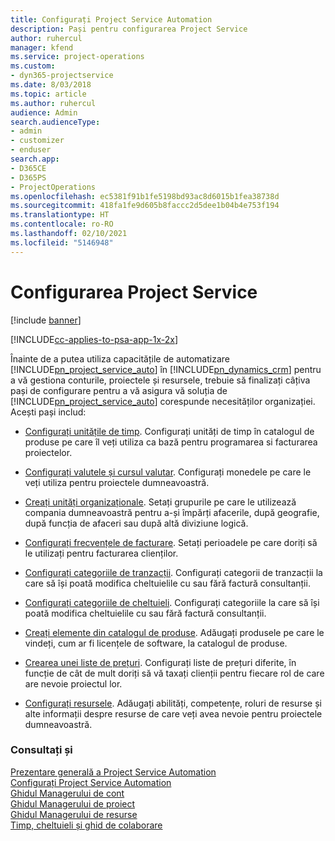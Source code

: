 ```yaml
---
title: Configurați Project Service Automation
description: Pași pentru configurarea Project Service
author: ruhercul
manager: kfend
ms.service: project-operations
ms.custom:
- dyn365-projectservice
ms.date: 8/03/2018
ms.topic: article
ms.author: ruhercul
audience: Admin
search.audienceType:
- admin
- customizer
- enduser
search.app:
- D365CE
- D365PS
- ProjectOperations
ms.openlocfilehash: ec5381f91b1fe5198bd93ac8d6015b1fea38738d
ms.sourcegitcommit: 418fa1fe9d605b8faccc2d5dee1b04b4e753f194
ms.translationtype: HT
ms.contentlocale: ro-RO
ms.lasthandoff: 02/10/2021
ms.locfileid: "5146948"
---
```

# <a name="configure-project-service"></a>Configurarea Project Service

[!include [banner](../includes/psa-now-project-operations.md)]

[!INCLUDE[cc-applies-to-psa-app-1x-2x](../includes/cc-applies-to-psa-app-1x-2x.md)]

Înainte de a putea utiliza capacitățile de automatizare [!INCLUDE[pn_project_service_auto](../includes/pn-project-service-auto.md)] în [!INCLUDE[pn_dynamics_crm](../includes/pn-dynamics-crm.md)] pentru a vă gestiona conturile, proiectele și resursele, trebuie să finalizați câțiva pași de configurare pentru a vă asigura vă soluția de [!INCLUDE[pn_project_service_auto](../includes/pn-project-service-auto.md)] corespunde necesităților organizației. Acești pași includ:  
  
-   [Configurați unitățile de timp](../psa/set-up-time-units.md). Configurați unități de timp în catalogul de produse pe care îl veți utiliza ca bază pentru programarea si facturarea proiectelor.  
  
-   [Configurați valutele și cursul valutar](../psa/set-up-currencies-exchange-rates.md). Configurați monedele pe care le veți utiliza pentru proiectele dumneavoastră.  
  
-   [Creați unități organizaționale](../psa/create-organizational-units.md). Setați grupurile pe care le utilizează compania dumneavoastră pentru a-și împărți afacerile, după geografie, după funcția de afaceri sau după altă diviziune logică.  
  
-   [Configurați frecvențele de facturare](../psa/set-up-invoice-frequencies.md). Setați perioadele pe care doriți să le utilizați pentru facturarea clienților.  
  
-   [Configurați categoriile de tranzacții](../psa/configure-transaction-categories.md). Configurați categorii de tranzacții la care să își poată modifica cheltuielile cu sau fără factură consultanții.  
  
-   [Configurați categoriile de cheltuieli](../psa/configure-expense-categories.md). Configurați categoriile la care să își poată modifica cheltuielile cu sau fără factură consultanții.  
  
-   [Creați elemente din catalogul de produse](../psa/create-product-catalog-items.md). Adăugați produsele pe care le vindeți, cum ar fi licențele de software, la catalogul de produse.  
  
-   [Crearea unei liste de prețuri](../psa/create-price-list.md). Configurați liste de prețuri diferite, în funcție de cât de mult doriți să vă taxați clienții pentru fiecare rol de care are nevoie proiectul lor.  
  
-   [Configurați resursele](../psa/set-up-resources.md). Adăugați abilități, competențe, roluri de resurse și alte informații despre resurse de care veți avea nevoie pentru proiectele dumneavoastră.  
  
### <a name="see-also"></a>Consultați și  
 [Prezentare generală a Project Service Automation](../psa/overview.md)   
 [Configurați Project Service Automation](../psa/configure.md)   
 [Ghidul Managerului de cont](../psa/account-manager-guide.md)   
 [Ghidul Managerului de proiect](../psa/project-manager-guide.md)   
 [Ghidul Managerului de resurse](../psa/resource-manager-guide.md)   
 [Timp, cheltuieli și ghid de colaborare](../psa/time-expense-collaboration-guide.md)
